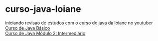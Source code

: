 # curso-java-loiane
iniciando revisao de estudos com o curso de java da loiane no youtuber <br>
<a href="https://www.youtube.com/playlist?list=PLGxZ4Rq3BOBq0KXHsp5J3PxyFaBIXVs3r">Curso de Java Básico</a><br>
<a href="https://www.youtube.com/playlist?list=PLGxZ4Rq3BOBoqYyFWOV_YbfBW80YGAGEI">Curso de Java Módulo 2: Intermediário</a><br>
